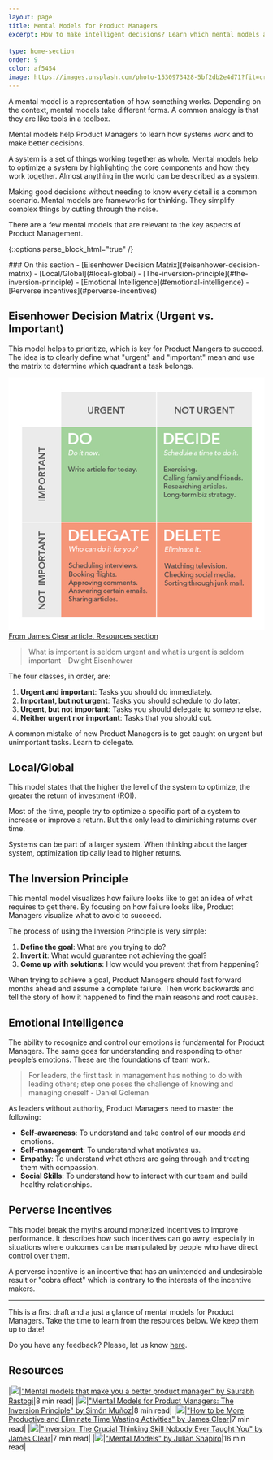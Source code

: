 ```yaml
---
layout: page
title: Mental Models for Product Managers
excerpt: How to make intelligent decisions? Learn which mental models are most helpful for product managers.

type: home-section
order: 9
color: af5454
image: https://images.unsplash.com/photo-1530973428-5bf2db2e4d71?fit=crop&w=300&q=80
---
```


A mental model is a representation of how something works. Depending on the context, mental models take different forms. A common analogy is that they are like tools in a toolbox.

Mental models help Product Managers to learn how systems work and to make better decisions.

A system is a set of things working together as whole. Mental models help to optimize a system by highlighting the core components and how they work together. Almost anything in the world can be described as a system.

Making good decisions without needing to know every detail is a common scenario. Mental models are frameworks for thinking. They simplify complex things by cutting through the noise.

There are a few mental models that are relevant to the key aspects of Product Management.

{::options parse_block_html="true" /}
<div class="table-of-content">
### On this section
- [Eisenhower Decision Matrix](#eisenhower-decision-matrix)
- [Local/Global](#local-global)
- [The-inversion-principle](#the-inversion-principle)
- [Emotional Intelligence](#emotional-intelligence)
- [Perverse incentives](#perverse-incentives)
</div>

## Eisenhower Decision Matrix (Urgent vs. Important)

This model helps to prioritize, which is key for Product Mangers to succeed. The idea is to clearly define what "urgent" and "important" mean and use the matrix to determine which quadrant a task belongs.

![](images/eisenhower-box.png "Eisenhower Box")
<span>[From James Clear article. Resources section](#resources)</span>

> What is important is seldom urgent and what is urgent is seldom important - Dwight Eisenhower

The four classes, in order, are:

1. **Urgent and important**: Tasks you should do immediately.
2. **Important, but not urgent**: Tasks you should schedule to do later.
3. **Urgent, but not important**: Tasks you should delegate to someone else.
4. **Neither urgent nor important**: Tasks that you should cut.

A common mistake of new Product Managers is to get caught on urgent but unimportant tasks. Learn to delegate.

## Local/Global

This model states that the higher the level of the system to optimize, the greater the return of investment (ROI).

Most of the time, people try to optimize a specific part of a system to increase or improve a return. But this only lead to diminishing returns over time.

Systems can be part of a larger system. When thinking about the larger system, optimization tipically lead to higher returns.

## The Inversion Principle
This mental model visualizes how failure looks like to get an idea of what requires to get there. By focusing on how failure looks like, Product Managers visualize what to avoid to succeed.

The process of using the Inversion Principle is very simple:

1. **Define the goal**: What are you trying to do?
2. **Invert it**: What would guarantee not achieving the goal?
3. **Come up with solutions**: How would you prevent that from happening?

When trying to achieve a goal, Product Managers should fast forward months ahead and assume a complete failure. Then work backwards and tell the story of how it happened to find the main reasons and root causes.

## Emotional Intelligence

The ability to recognize and control our emotions is fundamental for Product Managers. The same goes for understanding and responding to other people’s emotions. These are the foundations of team work.

> For leaders, the first task in management has nothing to do with leading others; step one poses the challenge of knowing and managing oneself - Daniel Goleman

As leaders without authority, Product Managers need to master the following:

* **Self-awareness**: To understand and take control of our moods and emotions.
* **Self-management**: To understand what motivates us.
* **Empathy**: To understand what others are going through and treating them with compassion.
* **Social Skills**: To understand how to interact with our team and build healthy relationships.

## Perverse Incentives

This model break the myths around monetized incentives to improve performance. It describes how such incentives can go awry, especially in situations where outcomes can be manipulated by people who have direct control over them.

A perverse incentive is an incentive that has an unintended and undesirable result or "cobra effect" which is contrary to the interests of the incentive makers.

---

This is a first draft and a just a glance of mental models for Product Managers. Take the time to learn from the resources below. We keep them up to date!

Do you have any feedback? Please, let us know [here](https://forms.gle/8VSU94ehuD1EBGG46).

## Resources

|![](https://img.icons8.com/ios/50/000000/notepad.png)|["Mental models that make you a better product manager" by Saurabh Rastogi](https://medium.com/unboxing-product-management/mental-models-that-make-you-a-better-product-manager-bceb8897540a)|8 min read|
|![](https://img.icons8.com/ios/50/000000/notepad.png)|["Mental Models for Product Managers: The Inversion Principle" by Simón Muñoz](https://medium.com/@simonmunoz/mental-models-for-product-managers-the-inversion-principle-4f7692bddc2)|8 min read|
|![](https://img.icons8.com/ios/50/000000/notepad.png)|["How to be More Productive and Eliminate Time Wasting Activities" by James Clear](https://jamesclear.com/eisenhower-box)|7 min read|
|![](https://img.icons8.com/ios/50/000000/notepad.png)|["Inversion: The Crucial Thinking Skill Nobody Ever Taught You" by James Clear](https://jamesclear.com/inversion)|7 min read|
|![](https://img.icons8.com/ios/50/000000/notepad.png)|["Mental Models" by Julian Shapiro](https://www.julian.com/blog/mental-model-examples)|16 min read|